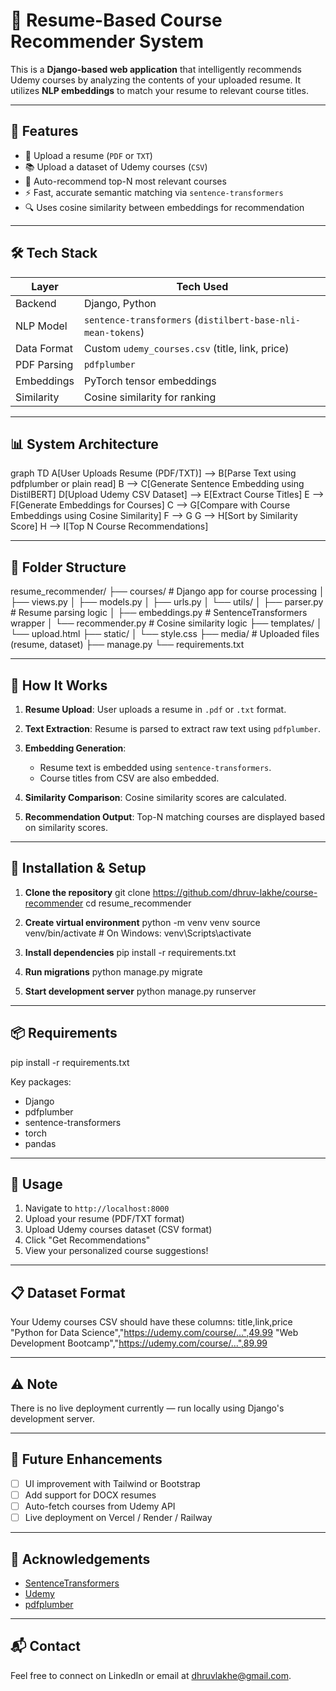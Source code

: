 # 🧠 Resume-Based Course Recommender System

This is a **Django-based web application** that intelligently recommends Udemy courses by analyzing the contents of your uploaded resume. It utilizes **NLP embeddings** to match your resume to relevant course titles.

---

## 🚀 Features

- 📄 Upload a resume (`PDF` or `TXT`)
- 📚 Upload a dataset of Udemy courses (`CSV`)
- 🤖 Auto-recommend top-N most relevant courses
- ⚡ Fast, accurate semantic matching via `sentence-transformers`
- 🔍 Uses cosine similarity between embeddings for recommendation

---

## 🛠️ Tech Stack

| Layer        | Tech Used                                     |
|--------------|-----------------------------------------------|
| Backend      | Django, Python                                |
| NLP Model    | `sentence-transformers` (`distilbert-base-nli-mean-tokens`) |
| Data Format  | Custom `udemy_courses.csv` (title, link, price) |
| PDF Parsing  | `pdfplumber`                                  |
| Embeddings   | PyTorch tensor embeddings                     |
| Similarity   | Cosine similarity for ranking                 |

---

## 📊 System Architecture

graph TD
    A[User Uploads Resume (PDF/TXT)] --> B[Parse Text using pdfplumber or plain read]
    B --> C[Generate Sentence Embedding using DistilBERT]
    D[Upload Udemy CSV Dataset] --> E[Extract Course Titles]
    E --> F[Generate Embeddings for Courses]
    C --> G[Compare with Course Embeddings using Cosine Similarity]
    F --> G
    G --> H[Sort by Similarity Score]
    H --> I[Top N Course Recommendations]

---

## 📁 Folder Structure

resume_recommender/
├── courses/             # Django app for course processing
│   ├── views.py
│   ├── models.py
│   ├── urls.py
│   └── utils/
│       ├── parser.py        # Resume parsing logic
│       ├── embeddings.py    # SentenceTransformers wrapper
│       └── recommender.py   # Cosine similarity logic
├── templates/
│   └── upload.html
├── static/
│   └── style.css
├── media/              # Uploaded files (resume, dataset)
├── manage.py
└── requirements.txt

---

## 🧪 How It Works

1. **Resume Upload**: User uploads a resume in `.pdf` or `.txt` format.

2. **Text Extraction**: Resume is parsed to extract raw text using `pdfplumber`.

3. **Embedding Generation**:
   - Resume text is embedded using `sentence-transformers`.
   - Course titles from CSV are also embedded.

4. **Similarity Comparison**: Cosine similarity scores are calculated.

5. **Recommendation Output**: Top-N matching courses are displayed based on similarity scores.

---

## 🔧 Installation & Setup

1. **Clone the repository**
git clone https://github.com/dhruv-lakhe/course-recommender
cd resume_recommender

2. **Create virtual environment**
python -m venv venv
source venv/bin/activate  # On Windows: venv\Scripts\activate

3. **Install dependencies**
pip install -r requirements.txt

4. **Run migrations**
python manage.py migrate

5. **Start development server**
python manage.py runserver

---

## 📦 Requirements

pip install -r requirements.txt

Key packages:
- Django
- pdfplumber
- sentence-transformers
- torch
- pandas

---

## 📖 Usage

1. Navigate to `http://localhost:8000`
2. Upload your resume (PDF/TXT format)
3. Upload Udemy courses dataset (CSV format)
4. Click "Get Recommendations"
5. View your personalized course suggestions!

---

## 📋 Dataset Format

Your Udemy courses CSV should have these columns:
title,link,price
"Python for Data Science","https://udemy.com/course/...",49.99
"Web Development Bootcamp","https://udemy.com/course/...",89.99

---

## ⚠️ Note

There is no live deployment currently — run locally using Django's development server.

---

## 🧠 Future Enhancements

- [ ] UI improvement with Tailwind or Bootstrap
- [ ] Add support for DOCX resumes
- [ ] Auto-fetch courses from Udemy API
- [ ] Live deployment on Vercel / Render / Railway

---

## 🤝 Acknowledgements

- [SentenceTransformers](https://www.sbert.net/)
- [Udemy](https://www.udemy.com/)
- [pdfplumber](https://github.com/jsvine/pdfplumber)

---

## 📬 Contact

Feel free to connect on LinkedIn or email at dhruvlakhe@gmail.com.
